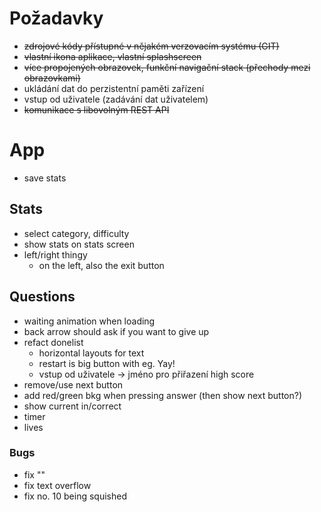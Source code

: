 # Požadavky
* ~~zdrojové kódy přístupné v nějakém verzovacím systému (GIT)~~
* ~~vlastní ikona aplikace, vlastní splashscreen~~
* ~~více propojených obrazovek, funkční navigační stack (přechody mezi obrazovkami)~~
* ukládání dat do perzistentní paměti zařízení
* vstup od uživatele (zadávání dat uživatelem)
* ~~komunikace s libovolným REST API~~


# App
* save stats

## Stats
* select category, difficulty
* show stats on stats screen
* left/right thingy
  * on the left, also the exit button 

## Questions
* waiting animation when loading
* back arrow should ask if you want to give up
* refact donelist
  * horizontal layouts for text
  * restart is big button with eg. Yay!
  * vstup od uživatele -> jméno pro přiřazení high score
* remove/use next button
* add red/green bkg when pressing answer (then show next button?)
* show current in/correct
* timer
* lives

### Bugs
* fix ""
* fix text overflow
* fix no. 10 being squished
